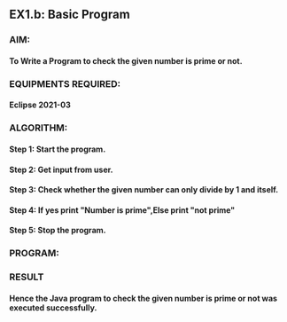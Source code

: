 ## EX1.b: Basic Program

### AIM:

#### To Write a Program to check the given number is prime or not.

### EQUIPMENTS REQUIRED:

#### Eclipse 2021-03

### ALGORITHM:

#### Step 1: Start the program.

#### Step 2: Get input from user.

#### Step 3: Check whether the given number can only divide by 1 and itself.

#### Step 4: If yes print "Number is prime",Else print "not prime"

#### Step 5: Stop the program.

### PROGRAM:











### RESULT
#### Hence the Java program to check the given number is prime or not was executed successfully.